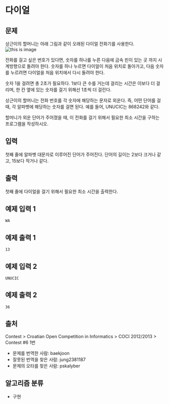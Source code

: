 # 다이얼
## 문제
상근이의 할머니는 아래 그림과 같이 오래된 다이얼 전화기를 사용한다.
![this is image](https://upload.acmicpc.net/9c88dd24-3a4c-4a09-bc50-e6496958214d/-/preview/)
<br>


전화를 걸고 싶은 번호가 있다면, 숫자를 하나를 누른 다음에 금속 핀이 있는 곳 까지 시계방향으로 돌려야 한다. 숫자를 하나 누르면 다이얼이 처음 위치로 돌아가고, 다음 숫자를 누르려면 다이얼을 처음 위치에서 다시 돌려야 한다.

숫자 1을 걸려면 총 2초가 필요하다. 1보다 큰 수를 거는데 걸리는 시간은 이보다 더 걸리며, 한 칸 옆에 있는 숫자를 걸기 위해선 1초씩 더 걸린다.

상근이의 할머니는 전화 번호를 각 숫자에 해당하는 문자로 외운다. 즉, 어떤 단어를 걸 때, 각 알파벳에 해당하는 숫자를 걸면 된다. 예를 들어, UNUCIC는 868242와 같다.

할머니가 외운 단어가 주어졌을 때, 이 전화를 걸기 위해서 필요한 최소 시간을 구하는 프로그램을 작성하시오.

## 입력
첫째 줄에 알파벳 대문자로 이루어진 단어가 주어진다. 단어의 길이는 2보다 크거나 같고, 15보다 작거나 같다.

## 출력
첫째 줄에 다이얼을 걸기 위해서 필요한 최소 시간을 출력한다.

## 예제 입력 1 
```
WA
```
## 예제 출력 1 
```
13
```
## 예제 입력 2 
```
UNUCIC
```
## 예제 출력 2 
```
36
```
## 출처
Contest > Croatian Open Competition in Informatics > COCI 2012/2013 > Contest #6 1번

* 문제를 번역한 사람: baekjoon
* 잘못된 번역을 찾은 사람: jung2381187
* 문제의 오타를 찾은 사람: pskalyber
## 알고리즘 분류
* 구현